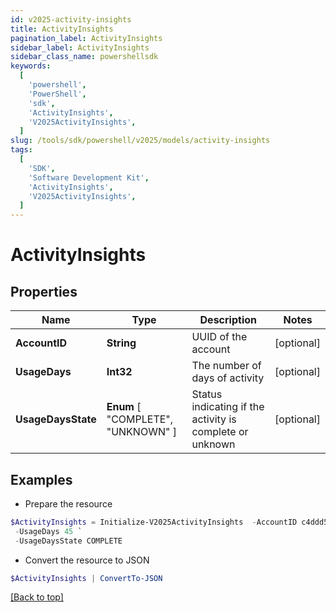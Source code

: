 ```yaml
---
id: v2025-activity-insights
title: ActivityInsights
pagination_label: ActivityInsights
sidebar_label: ActivityInsights
sidebar_class_name: powershellsdk
keywords:
  [
    'powershell',
    'PowerShell',
    'sdk',
    'ActivityInsights',
    'V2025ActivityInsights',
  ]
slug: /tools/sdk/powershell/v2025/models/activity-insights
tags:
  [
    'SDK',
    'Software Development Kit',
    'ActivityInsights',
    'V2025ActivityInsights',
  ]
---
```


# ActivityInsights

## Properties

| Name | Type | Description | Notes |
| --- | --- | --- | --- |
| **AccountID** | **String** | UUID of the account | [optional] |
| **UsageDays** | **Int32** | The number of days of activity | [optional] |
| **UsageDaysState** | **Enum** [ "COMPLETE", "UNKNOWN" ] | Status indicating if the activity is complete or unknown | [optional] |

## Examples

- Prepare the resource

```powershell
$ActivityInsights = Initialize-V2025ActivityInsights  -AccountID c4ddd5421d8549f0abd309162cafd3b1 `
 -UsageDays 45 `
 -UsageDaysState COMPLETE
```

- Convert the resource to JSON

```powershell
$ActivityInsights | ConvertTo-JSON
```

[[Back to top]](#)
